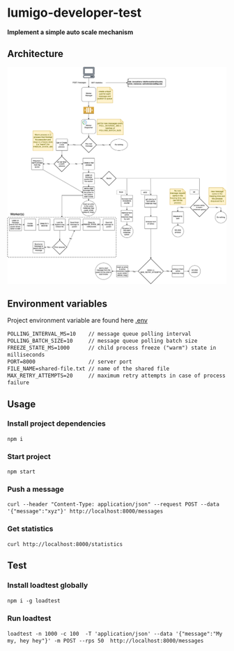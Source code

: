 # lumigo-developer-test
**Implement a simple auto scale mechanism**
## Architecture
![Architecture](assets/images/architecture.png)

## Environment variables
Project environment variable are found here [.env](.env)
```
POLLING_INTERVAL_MS=10    // message queue polling interval
POLLING_BATCH_SIZE=10     // message queue polling batch size
FREEZE_STATE_MS=1000      // child process freeze ("warm") state in milliseconds
PORT=8000                 // server port     
FILE_NAME=shared-file.txt // name of the shared file
MAX_RETRY_ATTEMPTS=20     // maximum retry attempts in case of process failure
```

## Usage
### Install project dependencies
```
npm i
```
### Start project
```
npm start
```
### Push a message
```
curl --header "Content-Type: application/json" --request POST --data '{"message":"xyz"}' http://localhost:8000/messages
```
### Get statistics
```
curl http://localhost:8000/statistics
```
## Test
### Install loadtest globally
``
npm i -g loadtest
``
### Run loadtest
```
loadtest -n 1000 -c 100  -T 'application/json' --data '{"message":"My my, hey hey"}' -m POST --rps 50  http://localhost:8000/messages
```